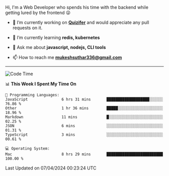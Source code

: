 Hi, I'm a Web Developer who spends his time with the backend while getting lured by the frontend 😜

- 🔭 I’m currently working on **[Quizifer](https://github.com/SutharMukesh/Quizifer/)** and would appreciate any pull requests on it.

- 🌱 I’m currently learning **redis, kubernetes**

- 💬 Ask me about **javascript, nodejs, CLI tools**

- 📫 How to reach me **mukeshsuthar336@gmail.com**

---
<!--START_SECTION:waka-->
![Code Time](http://img.shields.io/badge/Code%20Time-2%2C902%20hrs%208%20mins-blue)

📊 **This Week I Spent My Time On** 

```text
💬 Programming Languages: 
JavaScript               6 hrs 31 mins       ███████████████████░░░░░░   76.86 % 
Other                    1 hr 36 mins        █████░░░░░░░░░░░░░░░░░░░░   18.96 % 
Markdown                 11 mins             █░░░░░░░░░░░░░░░░░░░░░░░░   02.25 % 
JSON                     6 mins              ░░░░░░░░░░░░░░░░░░░░░░░░░   01.31 % 
TypeScript               3 mins              ░░░░░░░░░░░░░░░░░░░░░░░░░   00.61 % 

💻 Operating System: 
Mac                      8 hrs 29 mins       █████████████████████████   100.00 % 
```


 Last Updated on 07/04/2024 00:23:24 UTC
<!--END_SECTION:waka-->

